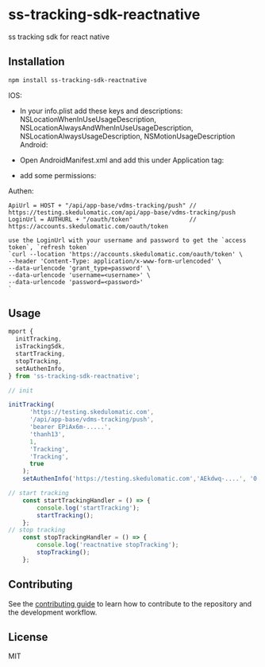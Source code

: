 # ss-tracking-sdk-reactnative

ss tracking sdk for react native

## Installation

```sh
npm install ss-tracking-sdk-reactnative
```

IOS:

- In your info.plist add these keys and descriptions: NSLocationWhenInUseUsageDescription, NSLocationAlwaysAndWhenInUseUsageDescription, NSLocationAlwaysUsageDescription, NSMotionUsageDescription
  Android:
- Open AndroidManifest.xml and add this under Application tag:

  <service android:name="com.sovereign.trackingsdk.TrackingService"
       android:foregroundServiceType="location"/>
  <service android:name="com.sovereign.trackingsdk.ARIntentService"/>

- add some permissions:

   <uses-permission android:name="android.permission.ACCESS_COARSE_LOCATION" />
   <uses-permission android:name="android.permission.ACCESS_FINE_LOCATION" />
   <uses-permission android:name="android.permission.INTERNET" />
   <uses-permission android:name="android.permission.ACCESS_NETWORK_STATE" />
   <uses-permission android:name="android.permission.ACCESS_BACKGROUND_LOCATION" />
   <uses-permission android:name="android.permission.FOREGROUND_SERVICE" />
   <uses-permission android:name="android.permission.REQUEST_IGNORE_BATTERY_OPTIMIZATIONS" />
   <uses-permission android:name="com.google.android.gms.permission.ACTIVITY_RECOGNITION" />
   <uses-permission android:name="android.permission.ACTIVITY_RECOGNITION" />

Authen:

    ApiUrl = HOST + "/api/app-base/vdms-tracking/push" // https://testing.skedulomatic.com/api/app-base/vdms-tracking/push
    LoginUrl = AUTHURL + "/oauth/token"                // https://accounts.skedulomatic.com/oauth/token

    use the LoginUrl with your username and password to get the `access token`, `refresh token`
    `curl --location 'https://accounts.skedulomatic.com/oauth/token' \
    --header 'Content-Type: application/x-www-form-urlencoded' \
    --data-urlencode 'grant_type=password' \
    --data-urlencode 'username=<username>' \
    --data-urlencode 'password=<password>'
    `

## Usage

```js
mport {
  initTracking,
  isTrackingSdk,
  startTracking,
  stopTracking,
  setAuthenInfo,
} from 'ss-tracking-sdk-reactnative';

// init

initTracking(
      'https://testing.skedulomatic.com',
      '/api/app-base/vdms-tracking/push',
      'bearer EPiAx6m-.....',
      'thanh13',
      1,
      'Tracking',
      'Tracking',
      true
    );
    setAuthenInfo('https://testing.skedulomatic.com','AEkdwq-....', '0');

// start tracking
    const startTrackingHandler = () => {
        console.log('startTracking');
        startTracking();
    };
// stop tracking
    const stopTrackingHandler = () => {
        console.log('reactnative stopTracking');
        stopTracking();
    };
```

## Contributing

See the [contributing guide](CONTRIBUTING.md) to learn how to contribute to the repository and the development workflow.

## License

MIT
